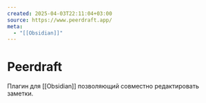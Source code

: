 ```yaml
---
created: 2025-04-03T22:11:04+03:00
source: https://www.peerdraft.app/
meta:
  - "[[Obsidian]]"
---
```


# Peerdraft

Плагин для [[Obsidian]] позволяющий совместно редактировать заметки.
